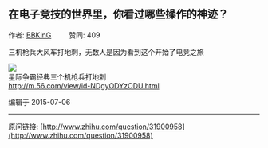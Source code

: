 ## 在电子竞技的世界里，你看过哪些操作的神迹？

作者: [BBKinG](http://www.zhihu.com/people/bbking)&nbsp;&nbsp;&nbsp;&nbsp;&nbsp;&nbsp;&nbsp;&nbsp; 赞同: 409


三机枪兵大风车打地刺，无数人是因为看到这个开始了电竞之旅<br><div class="video-box" data-swfurl="http://player.56.com/v_NDgyODYzODU.swf"><div class="video-box-inner">              <div class="video-thumb">                <img class="video-thumbnail" src="http://v157.56img.com/images/13/16/hao593553059i56olo56i56.com_126080061182hd.jpg"><i class="video-play-icon"></i>              </div>              <div class="video-box-body">                <div class="video-title">星际争霸经典三个机枪兵打地刺</div>                <div class="video-url">http://m.56.com/view/id-NDgyODYzODU.html</div>              </div>            </div></div>



编辑于 2015-07-06



---
原问链接: [http://www.zhihu.com/question/31900958](http://www.zhihu.com/question/31900958)